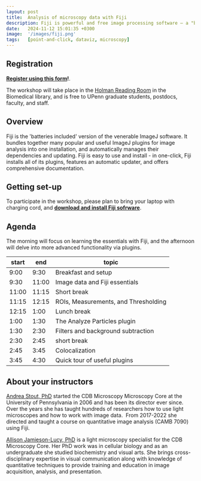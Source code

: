 ```yaml
---
layout: post
title:  Analysis of microscopy data with Fiji
description: Fiji is powerful and free image processing software — a "batteries-included" distribution of ImageJ, bundling many plugins which facilitate scientific image analysis.
date:   2024-11-12 15:01:35 +0300
image:  '/images/fiji.png'
tags:   [point-and-click, dataviz, microscopy]
---
```


## Registration

**[Register using this form](https://forms.gle/q6M6xWY8hZj8n3YD8)!**.

The workshop will take place in the [Holman Reading Room](https://www.library.upenn.edu/holman) in the Biomedical library, and is free to UPenn graduate students, postdocs, faculty, and staff.

## Overview

Fiji is the 'batteries included' version of the venerable ImageJ software.  It bundles together many popular and useful ImageJ plugins for image analysis into one installation, and automatically manages their dependencies and updating. Fiji is easy to use and install - in one-click, Fiji installs all of its plugins, features an automatic updater, and offers comprehensive documentation.

## Getting set-up

To participate in the workshop, please plan to bring your laptop with charging cord, and **[download and install Fiji sofrware](https://fiji.sc/#download)**.

## Agenda

The morning will focus on learning the essentials with Fiji, and the afternoon will delve into more advanced functionality via plugins.

| start | end   | topic                                                                           |
|-------|-------|---------------------------------------------------------------------------------|
| 9:00  | 9:30  | Breakfast and setup                                                             |
| 9:30  | 11:00 | Image data and Fiji essentials                                                  |
| 11:00 | 11:15 | Short break                                                                     |
| 11:15 | 12:15 | ROIs, Measurements, and Thresholding                                            |
| 12:15 | 1:00  | Lunch break                                                                     |
| 1:00  | 1:30  | The Analyze Particles plugin                                                    |
| 1:30  | 2:30  | Filters and background subtraction                                              |
| 2:30  | 2:45  | short break                                                                     |
| 2:45  | 3:45  | Colocalization                                                                  |
| 3:45  | 4:30  | Quick tour of useful plugins                                                    |

## About your instructors

[Andrea Stout, PhD](https://cdb.med.upenn.edu/people/andrea-stout-ph-d/) started the CDB Microscopy Microscopy Core at the University of Pennsylvania in 2006 and has been its director ever since.  Over the years she has taught hundreds of researchers how to use light microscopes and how to work with image data.  From 2017-2022 she directed and taught a course on quantitative image analysis (CAMB 7090) using Fiji.

[Allison Jamieson-Lucy, PhD](https://www.linkedin.com/in/aj-lucy-8593a8272) is a light microscopy specialist for the CDB Microscopy Core. Her PhD work was in cellular biology and as an undergraduate she studied biochemistry and visual arts. She brings cross-disciplinary expertise in visual communication along with knowledge of quantitative techniques to provide training and education in image acquisition, analysis, and presentation.
